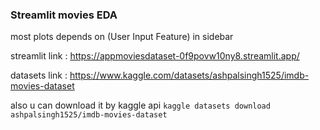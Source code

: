 ### Streamlit movies EDA
most plots depends on (User Input Feature) in sidebar

streamlit link : https://appmoviesdataset-0f9povw10ny8.streamlit.app/

datasets link : https://www.kaggle.com/datasets/ashpalsingh1525/imdb-movies-dataset

also u can download it by kaggle api 
`kaggle datasets download ashpalsingh1525/imdb-movies-dataset`
